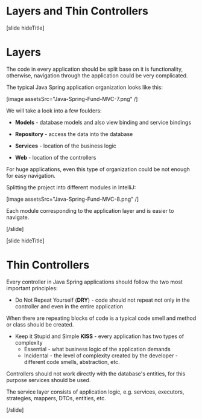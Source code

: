 # Layers and Thin Controllers

[slide hideTitle]
# Layers

The code in every application should be split base on it is functionality, otherwise, navigation through the application could be very complicated. 

The typical Java Spring application organization looks like this:

[image assetsSrc="Java-Spring-Fund-MVC-7.png" /]

We will take a look into a few foulders:

- **Models** - database models and also view binding and service bindings

- **Repository** - access the data into the database

- **Services** - location of the business logic

- **Web** - location of the controllers

For huge applications, even this type of organization could be not enough for easy navigation.

Splitting the project into different modules in IntelliJ:

[image assetsSrc="Java-Spring-Fund-MVC-8.png" /]

Each module corresponding to the application layer and is easier to navigate.

[/slide]

[slide hideTitle]
# Thin Controllers

Every controller in Java Spring applications should follow the two most important principles:

- Do Not Repeat Yourself (**DRY**) - code should not repeat not only in the controller and even in the entire application

When there are repeating blocks of code is a typical code smell and method or class should be created.

- Keep it Stupid and Simple **KISS** - every application has two types of complexity
   - Essential - what business logic of the application demands
   - Incidental - the level of complexity created by the developer - different code smells, abstraction, etc.

Controllers should not work directly with the database's entities, for this purpose services should be used.

The service layer consists of application logic, e.g. services, executors, strategies, mappers, DTOs, entities, etc.


[/slide]